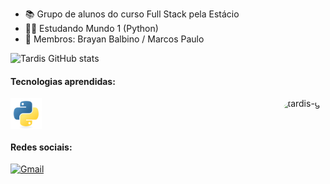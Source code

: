 - 📚 Grupo de alunos do curso Full Stack pela Estácio
- 🧑‍💻 Estudando Mundo 1 (Python)
- 👤 Membros:
Brayan Balbino / Marcos Paulo 

![Tardis GitHub stats](https://github-readme-stats.vercel.app/api?username=tardisdev&show_icons=true&theme=dracula)

#### Tecnologias aprendidas:
<div style="display: inline_block">
  <img align="center" alt="tardis-Python" height="50" width="50" src="https://raw.githubusercontent.com/devicons/devicon/master/icons/python/python-original.svg">
  <img align="right" alt="tardis-gif" height="200" style="border-radius:50px;" src="https://media.discordapp.net/attachments/1091069934555119798/1091080022216933439/d80gpa9-0eb08ab1-c921-46af-8d2f-2b53e295aa9c.gif">
</div>

#### Redes sociais:
[![Gmail](https://img.shields.io/badge/Gmail-D14836?style=for-the-badge&logo=gmail&logoColor=white)](mailto:devstardis@gmail.com)

